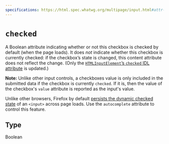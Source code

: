 ```yaml
---
specifications: https://html.spec.whatwg.org/multipage/input.html#attr-input-checked
---
```

# `checked`

A Boolean attribute indicating whether or not this checkbox is checked by default (when the page loads). It does _not_ indicate whether this checkbox is currently checked: if the checkbox’s state is changed, this content attribute does not reflect the change. (Only the [`HTMLInputElement`’s `checked` IDL attribute](/en-US/docs/Web/API/HTMLInputElement) is updated.)

**Note:** Unlike other input controls, a checkboxes value is only included in the submitted data if the checkbox is currently `checked`. If it is, then the value of the checkbox's `value` attribute is reported as the input's value.

Unlike other browsers, Firefox by default [persists the dynamic checked state](https://stackoverflow.com/questions/5985839/bug-with-firefox-disabled-attribute-of-input-not-resetting-when-refreshing) of an `<input>` across page loads. Use the `autocomplete` attribute to control this feature.

## Type

Boolean
